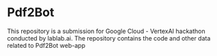 # Pdf2Bot
This repository is a submission for Google Cloud - VertexAI hackathon conducted by lablab.ai. The repository contains the code and other data related to Pdf2Bot web-app 
